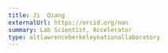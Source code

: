 ```yaml
---
title: Ji  Qiang
externalUrl: https://orcid.org/nan
summary: Lab Scientist, Accelerator
type: altlawrenceberkeleynationallaboratory
---
```

